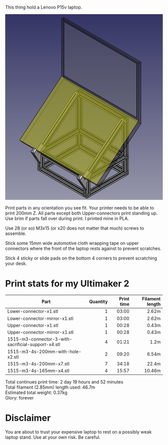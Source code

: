 This thing hold a Lenovo P15v laptop.

![](Lenovo%20P15v%20laptop%20stand.png)

Print parts in any orientation you see fit. Your printer needs to be able to print 200mm Z. All parts except both Upper-connectors print standing up. Use brim if parts fall over during print. I printed mine in PLA.

Use 28 (or so) M3x15 (or x20 does not matter that much) screws to assemble.

Stick some 15mm wide automotive cloth wrapping tape on upper connectors where the front of the laptop rests against to prevent scratches.

Stick 4 sticky or slide pads on the bottom 4 corners to prevent scratching your desk.

# Print stats for my Ultimaker 2

| Part                                                  | Quantity  | Print time    | Filament length   |
| --                                                    | --:       | --:           | --:               |
| Lower-connector-x1.stl                                | 1         | 03:00         | 2.62m
| Lower-connector-mirror-x1.stl                         | 1         | 03:00         | 2.62m
| Upper-connector-x1.stl                                | 1         | 00:28         | 0.43m
| Upper-connector-mirror-x1.stl                         | 1         | 00:28         | 0.43m
| 1515-m3-connector-3-with-sacrificial-support-x4.stl   | 4         | 01:21         | 1.2m
| 1515-m3-4s-200mm-with-hole-x2.stl                     | 2         | 09:20         | 6.54m
| 1515-m3-4s-200mm-x7.stl                               | 7         | 34:18         | 22.4m
| 1515-m3-4s-165mm-x4.stl                               | 4         | 15:57         | 10.46m

Total continues print time: 2 day 19 hours and 52 minutes\
Total filament (2.85mm) length used: 46.7m\
Estimated total weight: 0.37kg\
Glory: forever

# Disclaimer

You are about to trust your expensive laptop to rest on a possibly weak laptop stand. Use at your own risk. Be careful.

